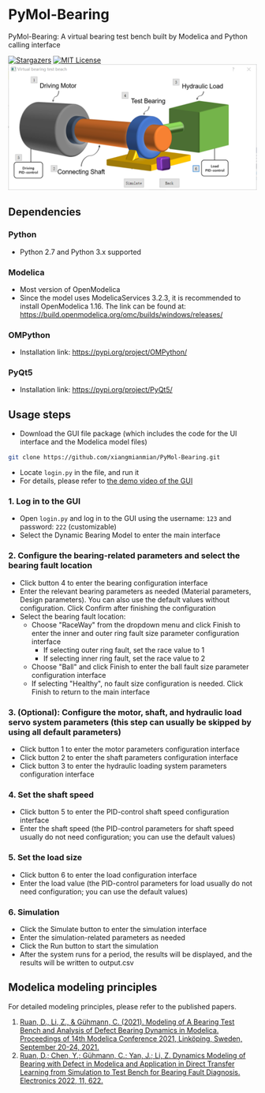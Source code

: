 # PyMol-Bearing

PyMol-Bearing: A virtual bearing test bench built by Modelica and Python calling interface

[![Stargazers][stars-shield]][stars-url]
[![MIT License][license-shield]][license-url]
![eg](/main_ui_eg.png)
## Dependencies
### Python
- Python 2.7 and Python 3.x supported
### Modelica
- Most version of OpenModelica
- Since the model uses ModelicaServices 3.2.3, it is recommended to install OpenModelica 1.16. The link can be found at: https://build.openmodelica.org/omc/builds/windows/releases/
### OMPython
- Installation link: https://pypi.org/project/OMPython/
### PyQt5
- Installation link: https://pypi.org/project/PyQt5/

## Usage steps
- Download the GUI file package (which includes the code for the UI interface and the Modelica model files)
```sh
git clone https://github.com/xiangmianmian/PyMol-Bearing.git
```
- Locate `login.py` in the file, and run it
- For details, please refer to [the demo video of the GUI](https://github.com/xiangmianmian/PyMol-Bearing/blob/main/GUI%20operation%20demonstration%20video.mp4)
       
### 1. Log in to the GUI
- Open `login.py` and log in to the GUI using the username: `123` and password: `222` (customizable)
- Select the Dynamic Bearing Model to enter the main interface
  
### 2. Configure the bearing-related parameters and select the bearing fault location
- Click button 4 to enter the bearing configuration interface
- Enter the relevant bearing parameters as needed (Material parameters, Design parameters). You can also use the default values without configuration. Click Confirm after finishing the configuration
- Select the bearing fault location:
  - Choose "RaceWay" from the dropdown menu and click Finish to enter the inner and outer ring fault size parameter configuration interface
    - If selecting outer ring fault, set the race value to 1
    - If selecting inner ring fault, set the race value to 2
  - Choose "Ball" and click Finish to enter the ball fault size parameter configuration interface
  - If selecting "Healthy", no fault size configuration is needed. Click Finish to return to the main interface

### 3. (Optional): Configure the motor, shaft, and hydraulic load servo system parameters (this step can usually be skipped by using all default parameters)
- Click button 1 to enter the motor parameters configuration interface
- Click button 2 to enter the shaft parameters configuration interface
- Click button 3 to enter the hydraulic loading system parameters configuration interface

### 4. Set the shaft speed
- Click button 5 to enter the PID-control shaft speed configuration interface
- Enter the shaft speed (the PID-control parameters for shaft speed usually do not need configuration; you can use the default values)

### 5. Set the load size
- Click button 6 to enter the load configuration interface
- Enter the load value (the PID-control parameters for load usually do not need configuration; you can use the default values)

### 6. Simulation
- Click the Simulate button to enter the simulation interface
- Enter the simulation-related parameters as needed
- Click the Run button to start the simulation
- After the system runs for a period, the results will be displayed, and the results will be written to output.csv

## Modelica modeling principles  
For detailed modeling principles, please refer to the published papers.  
1. [Ruan, D., Li, Z., & Gühmann, C. (2021). Modeling of A Bearing Test Bench and Analysis of Defect Bearing Dynamics in Modelica. Proceedings of 14th Modelica Conference 2021, Linköping, Sweden, September 20-24, 2021.]( https://doi.org/10.3384/ecp21181373)
2. [Ruan, D.; Chen, Y.; Gühmann, C.; Yan, J.; Li, Z. Dynamics Modeling of Bearing with Defect in Modelica and Application in Direct Transfer Learning from Simulation to Test Bench for Bearing Fault Diagnosis. Electronics 2022, 11, 622.](https://doi.org/10.3390/electronics11040622)




<!-- links -->
[your-project-path]:xiangmianmian/PyMol-Bearing
[stars-shield]: https://img.shields.io/github/stars/xiangmianmian/PyMol-Bearing.svg?style=flat-square
[stars-url]: https://github.com/xiangmianmian/PyMol-Bearing/stargazers
[license-shield]: https://img.shields.io/github/license/xiangmianmian/PyMol-Bearing.svg?style=flat-square
[license-url]: https://github.com/xiangmianmian/PyMol-Bearing/blob/master/LICENSE.txt
